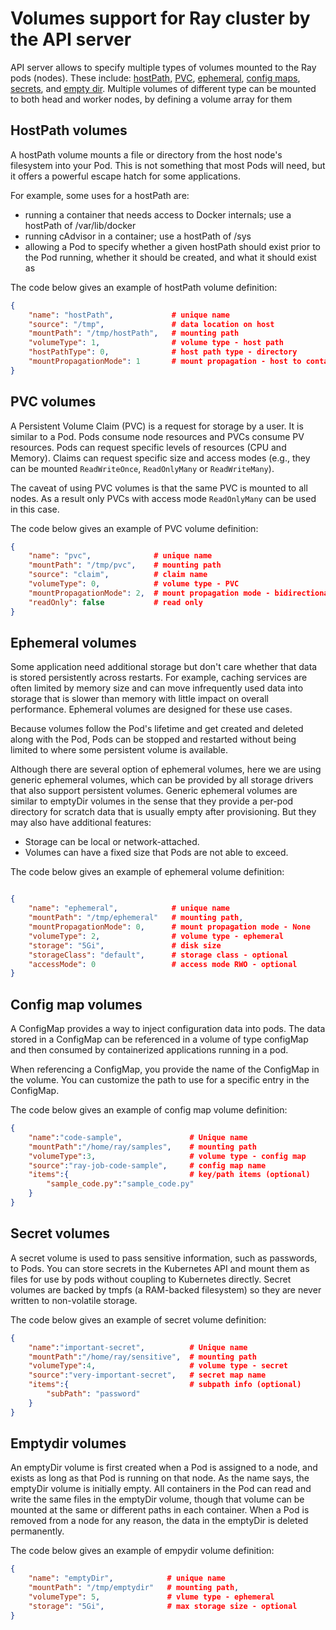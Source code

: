 # Volumes support for Ray cluster by the API server

API server allows to specify multiple types of volumes mounted to the Ray pods (nodes). These include:
[hostPath](https://kubernetes.io/docs/concepts/storage/volumes/#hostpath),
[PVC](https://kubernetes.io/docs/concepts/storage/persistent-volumes/),
[ephemeral](https://kubernetes.io/docs/concepts/storage/ephemeral-volumes/),
[config maps](https://kubernetes.io/docs/concepts/storage/volumes/#configmap),
[secrets](https://kubernetes.io/docs/concepts/storage/volumes/#secret),
and [empty dir](https://kubernetes.io/docs/concepts/storage/volumes/#emptydir).
Multiple volumes of different type can be mounted to both head and worker nodes, by defining a volume array for them


## HostPath volumes

A hostPath volume mounts a file or directory from the host node's filesystem into your Pod. This is not something that most Pods will need, but it offers a powerful escape hatch for some applications.

For example, some uses for a hostPath are:

* running a container that needs access to Docker internals; use a hostPath of /var/lib/docker
* running cAdvisor in a container; use a hostPath of /sys
* allowing a Pod to specify whether a given hostPath should exist prior to the Pod running, whether it should be created, and what it should exist as

The code below gives an example of hostPath volume definition:

```json
{
    "name": "hostPath",             # unique name
    "source": "/tmp",               # data location on host
    "mountPath": "/tmp/hostPath",   # mounting path
    "volumeType": 1,                # volume type - host path
    "hostPathType": 0,              # host path type - directory
    "mountPropagationMode": 1       # mount propagation - host to container
}
```

## PVC volumes


A Persistent Volume Claim (PVC) is a request for storage by a user. It is similar to a Pod. Pods consume node resources and PVCs consume PV resources. Pods can request specific levels of resources (CPU and Memory). Claims can request
specific size and access modes (e.g., they can be mounted `ReadWriteOnce`, `ReadOnlyMany` or `ReadWriteMany`).


The caveat of using PVC volumes is that the same PVC is mounted to all nodes. As a result only PVCs with access
mode `ReadOnlyMany` can be used in this case.

The code below gives an example of PVC volume definition:

```json
{
    "name": "pvc",              # unique name
    "mountPath": "/tmp/pvc",    # mounting path
    "source": "claim",          # claim name
    "volumeType": 0,            # volume type - PVC
    "mountPropagationMode": 2,  # mount propagation mode - bidirectional
    "readOnly": false           # read only
}
```

## Ephemeral volumes

Some application need additional storage but don't care whether that data is stored persistently across restarts. For example, caching services are often limited by memory size and can move infrequently used data into storage that is slower than memory with little impact on overall performance. Ephemeral volumes are designed for these use cases.

Because volumes follow the Pod's lifetime and get created and deleted along with the Pod, Pods can be stopped and restarted without being limited to where some persistent volume is available.


Although there are several option of ephemeral volumes, here we are using generic ephemeral volumes, which can be provided by all storage drivers that also support persistent volumes. Generic ephemeral volumes are similar to emptyDir volumes in the sense that they provide a per-pod directory for scratch data that is usually empty after provisioning. But they may also have additional features:

* Storage can be local or network-attached.
* Volumes can have a fixed size that Pods are not able to exceed.

The code below gives an example of ephemeral volume definition:

```json

{
    "name": "ephemeral",            # unique name
    "mountPath": "/tmp/ephemeral"   # mounting path,
    "mountPropagationMode": 0,      # mount propagation mode - None
    "volumeType": 2,                # volume type - ephemeral
    "storage": "5Gi",               # disk size
    "storageClass": "default",      # storage class - optional
    "accessMode": 0                 # access mode RWO - optional
}
```

## Config map volumes

A ConfigMap provides a way to inject configuration data into pods. The data stored in a ConfigMap can be referenced in a volume of type configMap and then consumed by containerized applications running in a pod.

When referencing a ConfigMap, you provide the name of the ConfigMap in the volume. You can customize the path to use for a specific entry in the ConfigMap.

The code below gives an example of config map volume definition:

```json
{
    "name":"code-sample",               # Unique name
    "mountPath":"/home/ray/samples",    # mounting path
    "volumeType":3,                     # volume type - config map
    "source":"ray-job-code-sample",     # config map name
    "items":{                           # key/path items (optional)
        "sample_code.py":"sample_code.py"
    }
}
```

## Secret volumes

A secret volume is used to pass sensitive information, such as passwords, to Pods. You can store secrets in the Kubernetes API and mount them as files for use by pods without coupling to Kubernetes directly. Secret volumes are backed by tmpfs (a RAM-backed filesystem) so they are never written to non-volatile storage.

The code below gives an example of secret volume definition:


```json
{
    "name":"important-secret",          # Unique name
    "mountPath":"/home/ray/sensitive",  # mounting path
    "volumeType":4,                     # volume type - secret
    "source":"very-important-secret",   # secret map name
    "items":{                           # subpath info (optional)
        "subPath": "password"
    }
}
```

## Emptydir volumes

An emptyDir volume is first created when a Pod is assigned to a node, and exists as long as that Pod is running on that node. As the name says, the emptyDir volume is initially empty. All containers in the Pod can read and write the same files in the emptyDir volume, though that volume can be mounted at the same or different paths in each container. When a Pod is removed from a node for any reason, the data in the emptyDir is deleted permanently.

The code below gives an example of empydir volume definition:


```json
{
    "name": "emptyDir",            # unique name
    "mountPath": "/tmp/emptydir"   # mounting path,
    "volumeType": 5,               # vlume type - ephemeral
    "storage": "5Gi",              # max storage size - optional
}
```
